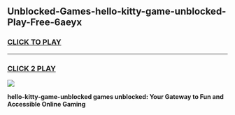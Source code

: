 
## Unblocked-Games-hello-kitty-game-unblocked-Play-Free-6aeyx
<h3>
<a href="https://premium76.site?title=hello-kitty-game-unblocked&ref=21A">CLICK TO PLAY</a></h3>
<hr>

<h3>
<a href="https://premium76.site?title=hello-kitty-game-unblocked&ref=21A">CLICK 2 PLAY</a>
  
</h3>

<a href="https://premium76.site?title=hello-kitty-game-unblocked&ref=21A"><img src="https://clearcache.store/games.png"></a>


**hello-kitty-game-unblocked games unblocked: Your Gateway to Fun and Accessible Online Gaming**

